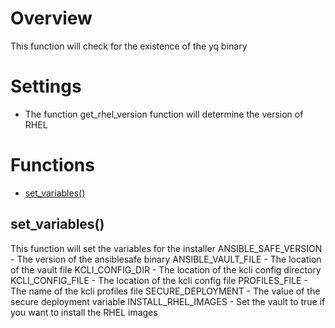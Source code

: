 # Overview

This function will check for the existence of the yq binary


# Settings

*  The function get_rhel_version function will determine the version of RHEL


# Functions
* [set_variables()](#set_variables)


## set_variables()

This function will set the variables for the installer
ANSIBLE_SAFE_VERSION - The version of the ansiblesafe binary
ANSIBLE_VAULT_FILE - The location of the vault file
KCLI_CONFIG_DIR - The location of the kcli config directory
KCLI_CONFIG_FILE - The location of the kcli config file
PROFILES_FILE - The name of the kcli profiles file
SECURE_DEPLOYMENT - The value of the secure deployment variable
INSTALL_RHEL_IMAGES - Set the vault to true if you want to install the RHEL images


